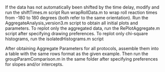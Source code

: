 If the data has not automatically been shifted by the time delay, modify and run the shiftTimes.m script
Run wrapRollData.m to wrap roll reaction times from -180 to 180 degrees (both refer to the same orientation).
Run the AggregateAnalysis_version3.m script to obtain all initial plots and parameters.
To replot only the aggregated data, run the RePlotAggregate.m script after specifying drawing preferences.
To replot only chi-square histograms, run the isolatedHistograms.m script

After obtaining Aggregate Parameters for all protocols, assemble them into a table with the same rows format as the given example.
Then run the groupParamComparison.m in the same folder after specifying preferences for slopes and/or intercepts.
